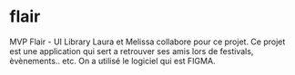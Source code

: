 # flair
MVP Flair - UI Library
Laura et Melissa collabore pour ce projet.
Ce projet est une application qui sert a retrouver ses amis lors de festivals, èvènements.. etc.
On a utilisé le logiciel qui est FIGMA.
